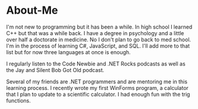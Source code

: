 # About-Me
I'm not new to programming but it has been a while. In high school I learned C++ but that was a while back. I have a degree in psychology and a little over half a doctorate in medicine. No I don't plan to go back to med school. I'm in the process of learning C#, JavaScript, and SQL. I'll add more to that list but for now three languages at once is enough. 

I regularly listen to the Code Newbie and .NET Rocks podcasts as well as the Jay and Silent Bob Got Old podcast. 

Several of my friends are .NET programmers and are mentoring me in this learning process. I recently wrote my first WinForms program, a calculator that I plan to update to a scientific calculator. I had enough fun with the trig functions. 

